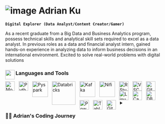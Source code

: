 # ![image](https://user-images.githubusercontent.com/118182900/224830312-dbf38809-f099-4f09-b598-68e6ed5f9f81.png) Adrian Ku

**`Digital Explorer (Data Analyst/Content Creator/Gamer)`**

As a recent graduate from a Big Data and Business Analytics program, possess technical skills and analytical skill sets required to excel as a data analyst. In previous roles as a data and financial analyst intern, gained hands-on experience in analyzing data to inform business decisions in an international environment. Excited to solve real-world problems with digital solutions

### <img align = "left" width = "30px" src = "https://user-images.githubusercontent.com/118182900/224840048-246a5a06-4abb-4be2-820c-318aeb564e5f.png"> Languages and Tools

<img align="left" alt="MongoDB" width="30px" style="padding-right:10px;" 
src="https://cdn.jsdelivr.net/gh/devicons/devicon/icons/mongodb/mongodb-original.svg" />
<img align="left" alt="Python" width="30px" style="padding-right:10px;" src="https://cdn.jsdelivr.net/gh/devicons/devicon/icons/python/python-original.svg" />
<img align="left" alt="Pyspark" width="50px" style="padding-right:10px;" src="https://upload.wikimedia.org/wikipedia/commons/f/f3/Apache_Spark_logo.svg" />
<img align="left" alt="Databricks" width="75px" style="padding-right:10px;" src="https://upload.wikimedia.org/wikipedia/commons/6/63/Databricks_Logo.png" />
<img align="left" alt="Kafka" width="50px" style="padding-right:10px;" src="https://cdn.jsdelivr.net/gh/devicons/devicon/icons/apachekafka/apachekafka-original-wordmark.svg" />
<img align="left" alt="Nifi" width="50px" style="padding-right:10px;" src="https://upload.wikimedia.org/wikipedia/commons/f/ff/Apache-nifi-logo.svg" />
<img align="left" alt="RStudio" width="30px" style="padding-right:10px;" src="https://cdn.jsdelivr.net/gh/devicons/devicon/icons/rstudio/rstudio-original.svg" />
<img align="left" alt="VSCode" width="30px" style="padding-right:10px;" src="https://cdn.jsdelivr.net/gh/devicons/devicon/icons/vscode/vscode-original.svg" />
<img align="left" alt="Git" width="30px" style="padding-right:10px;" src="https://cdn.jsdelivr.net/gh/devicons/devicon/icons/git/git-original.svg" />
<img align="left" alt="Linux" width="30px" style="padding-right:10px;" src="https://cdn.jsdelivr.net/gh/devicons/devicon/icons/linux/linux-original.svg" />
<img align="left" alt="Canva" width="30px" style="padding-right:10px;" src="https://cdn.jsdelivr.net/gh/devicons/devicon/icons/canva/canva-original.svg" />
<img align="left" alt="DBeaver" width="30px" style="padding-right:10px;" src="https://upload.wikimedia.org/wikipedia/commons/b/b5/DBeaver_logo.svg" />
<img align="left" alt="PowerBI" width="30px" style="padding-right:10px;" src="https://upload.wikimedia.org/wikipedia/commons/c/cf/New_Power_BI_Logo.svg" />
<img align="left" alt="Tableau" width="30px" style="padding-right:10px;" src="https://upload.wikimedia.org/wikipedia/commons/4/42/TableauLogo.jpg" />
<img align="left" alt="GitHub" width="30px" style="padding-right:10px;" src="https://cdn.jsdelivr.net/gh/devicons/devicon/icons/github/github-original.svg" />
#

<details>
 <summary><h3>👨‍💻 Adrian's Coding Journey</h3></summary>

